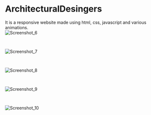 # ArchitecturalDesingers
It is a responsive website made using html, css, javascript and various animations.
</br>
![Screenshot_6](https://user-images.githubusercontent.com/46827580/157185328-cd9c6101-004a-4c19-9911-28c61919c43d.png)

</br>

![Screenshot_7](https://user-images.githubusercontent.com/46827580/157185314-554e1399-9752-4585-a5f6-55d084bfb3b4.png)

</br>

![Screenshot_8](https://user-images.githubusercontent.com/46827580/157185321-579889ad-1303-4e92-9e3f-c05ee34f5928.png)

</br>

![Screenshot_9](https://user-images.githubusercontent.com/46827580/157185322-ab19eb31-d18c-46f4-9445-42b58d6d43c3.png)

</br>

![Screenshot_10](https://user-images.githubusercontent.com/46827580/157185327-3ab9c8be-c846-4add-981e-d7a3fd777718.png)

